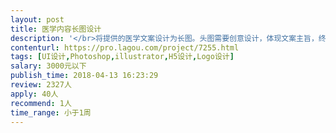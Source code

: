 ```yaml
---                
layout: post       
title: 医学内容长图设计           
description: '</br>将提供的医学文案设计为长图。头图需要创意设计，体现文案主旨，终稿为一图读懂的形式。此工作长期合作，有意者请及时联系。</br>'     
contenturl: https://pro.lagou.com/project/7255.html      
tags: [UI设计,Photoshop,illustrator,H5设计,Logo设计]            
salary: 3000元以下          
publish_time: 2018-04-13 16:23:29         
review: 2327人                   
apply: 40人                   
recommend: 1人                   
time_range: 小于1周              
---                 
```

